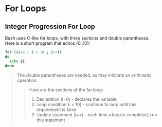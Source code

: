 # For Loops

## Integer Progression For Loop
Bash uses C-like for loops, with three sections and double parentheses. <br />
Here is a short program that echos {0..10}:
```bash
for ((i=0 ; i < 10 ; i++))
do
  echo $i
done
```
> The double parentheses are needed, as they indicate an arithmetic operation. <br />
>> Here are the sections of the for loop:
>> 1. Declaration (i=0) - declares the variable
>> 2. Loop condition (i < 10) - continue to loop until this requirement is false
>> 3. Update statement (i++) - each time a loop is completed, run this statement
